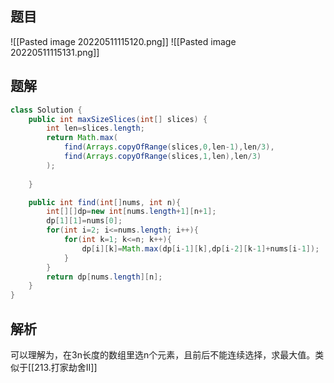 ## 题目
![[Pasted image 20220511115120.png]]
![[Pasted image 20220511115131.png]]

## 题解
```java
class Solution {
    public int maxSizeSlices(int[] slices) {
        int len=slices.length;
        return Math.max(
            find(Arrays.copyOfRange(slices,0,len-1),len/3),
            find(Arrays.copyOfRange(slices,1,len),len/3)
        );
        
    }

    public int find(int[]nums, int n){
        int[][]dp=new int[nums.length+1][n+1];
        dp[1][1]=nums[0];
        for(int i=2; i<=nums.length; i++){
            for(int k=1; k<=n; k++){
                dp[i][k]=Math.max(dp[i-1][k],dp[i-2][k-1]+nums[i-1]);
            }
        }
        return dp[nums.length][n];
    }
}
```

## 解析
可以理解为，在3n长度的数组里选n个元素，且前后不能连续选择，求最大值。类似于[[213.打家劫舍II]]